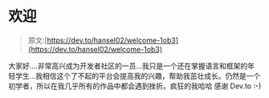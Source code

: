# 欢迎

> 原文:[https://dev.to/hansel02/welcome-1ob3](https://dev.to/hansel02/welcome-1ob3)

大家好....非常高兴成为开发者社区的一员...我只是一个还在掌握语言和框架的年轻学生...我相信这个了不起的平台会提高我的兴趣，帮助我茁壮成长。仍然是一个初学者，所以在我几乎所有的作品中都会遇到挫折。疯狂的我哈哈
感谢 Dev.to :-)